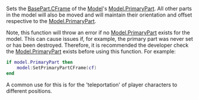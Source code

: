 Sets the [BasePart.CFrame](https://developer.roblox.com/en-us/api-reference/property/BasePart/CFrame) of the [Model](https://developer.roblox.com/en-us/api-reference/class/Model)'s [Model.PrimaryPart](https://developer.roblox.com/en-us/api-reference/property/Model/PrimaryPart). All other parts in the model will also be moved and will maintain their orientation and offset respective to the [Model.PrimaryPart](https://developer.roblox.com/en-us/api-reference/property/Model/PrimaryPart).

Note, this function will throw an error if no [Model.PrimaryPart](https://developer.roblox.com/en-us/api-reference/property/Model/PrimaryPart) exists for the model. This can cause issues if, for example, the primary part was never set or has been destroyed. Therefore, it is recommended the developer check the [Model.PrimaryPart](https://developer.roblox.com/en-us/api-reference/property/Model/PrimaryPart) exists before using this function. For example:

```Lua
if model.PrimaryPart then
	model:SetPrimaryPartCFrame(cf)
end
``` 

A common use for this is for the 'teleportation' of player characters to different positions.